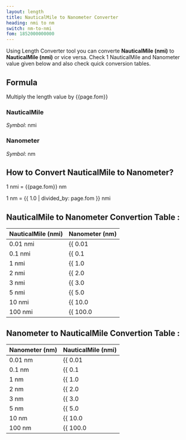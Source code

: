 ```yaml
---
layout: length
title: NauticalMile to Nanometer Converter
heading: nmi to nm
switch: nm-to-nmi
fom: 1852000000000
---
```


Using Length Converter tool you can converte **NauticalMile (nmi)** to **NauticalMile (nmi)** or vice versa. Check 1 NauticalMile and Nanometer value given below and also check quick conversion tables.

## Formula
Multiply the length value by {{page.fom}}

### NauticalMile
*Symbol*: nmi

### Nanometer
*Symbol*: nm

## How to Convert NauticalMile to Nanometer?
1 nmi = {{page.fom}} nm

1 nm = {{ 1.0 | divided_by: page.fom }} nmi

## NauticalMile to Nanometer Convertion Table :

| NauticalMile (nmi) | Nanometer (nm) |
| ---- | ---- |
| 0.01 nmi | {{ 0.01 | times: page.fom | round: 12 }} nm |
| 0.1 nmi | {{ 0.1 | times: page.fom | round: 12 }} nm |
| 1 nmi | {{ 1.0 | times: page.fom | round: 12 }} nm |
| 2 nmi | {{ 2.0 | times: page.fom | round: 12 }} nm |
| 3 nmi | {{ 3.0 | times: page.fom | round: 12 }} nm |
| 5 nmi | {{ 5.0 | times: page.fom | round: 12 }} nm |
| 10 nmi | {{ 10.0 | times: page.fom | round: 12 }} nm |
| 100 nmi | {{ 100.0 | times: page.fom | round: 12 }} nm |

## Nanometer to NauticalMile Convertion Table :

| Nanometer (nm) | NauticalMile (nmi) |
| ---- | ---- |
| 0.01 nm | {{ 0.01 | divided_by: page.fom | round: 12 }} nmi |
| 0.1 nm | {{ 0.1 | divided_by: page.fom | round: 12 }} nmi |
| 1 nm | {{ 1.0 | divided_by: page.fom | round: 12 }} nmi |
| 2 nm | {{ 2.0 | divided_by: page.fom | round: 12 }} nmi |
| 3 nm | {{ 3.0 | divided_by: page.fom | round: 12 }} nmi |
| 5 nm | {{ 5.0 | divided_by: page.fom | round: 12 }} nmi |
| 10 nm | {{ 10.0 | divided_by: page.fom | round: 12 }} nmi |
| 100 nm | {{ 100.0 | divided_by: page.fom | round: 12 }} nmi |

<script>
selectInput[10].selected = true
selectOutput[0].selected = true
</script>
